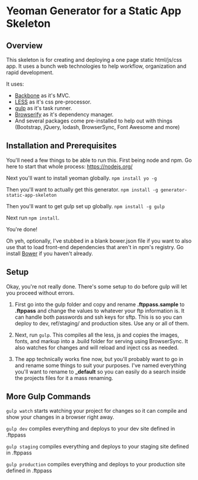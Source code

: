 # Yeoman Generator for a Static App Skeleton

## Overview
This skeleton is for creating and deploying a one page static html/js/css app.  It uses a bunch web technologies to help workflow, organization and rapid development.

It uses:
* [Backbone](http://backbonejs.org/) as it's MVC.
* [LESS](http://lesscss.org/) as it's css pre-processor.
* [gulp](http://gulpjs.com/) as it's task runner.
* [Browserify](http://browserify.org/) as it's dependency manager.
* And several packages come pre-installed to help out with things (Bootstrap, jQuery, lodash, BrowserSync, Font Awesome and more)

## Installation and Prerequisites
You'll need a few things to be able to run this.  First being node and npm.  Go here to start that whole process: https://nodejs.org/

Next you'll want to install yeoman globally. `npm install yo -g`

Then you'll want to actually get this generator. `npm install -g generator-static-app-skeleton`

Then you'll want to get gulp set up globally. `npm install -g gulp`

Next run `npm install`.

You're done!

Oh yeh, optionally, I've stubbed in a blank bower.json file if you want to also use that to load front-end dependencies that aren't in npm's registry. Go install [Bower](http://bower.io/) if you haven't already.

## Setup

Okay, you're not really done.  There's some setup to do before gulp will let you proceed without errors.

1. First go into the gulp folder and copy and rename **.ftppass.sample** to **.ftppass** and change the values to whatever your ftp information is.  It can handle both passwords and ssh keys for sftp.  This is so you can deploy to dev, ref/staging/ and production sites.  Use any or all of them.

2. Next, run `gulp`. This compiles all the less, js and copies the images, fonts, and markup into a .build folder for serving using BrowserSync.  It also watches for changes and will reload and inject css as needed.

3. The app technically works fine now, but you'll probably want to go in and rename some things to suit your purposes.  I've named everything you'll want to rename to **_default** so you can easily do a search inside the projects files for it a mass renaming.

## More Gulp Commands

`gulp watch` starts watching your project for changes so it can compile and show your changes in a browser right away.

`gulp dev` compiles everything and deploys to your dev site defined in .ftppass

`gulp staging` compiles everything and deploys to your staging site defined in .ftppass

`gulp production`  compiles everything and deploys to your production site defined in .ftppass
